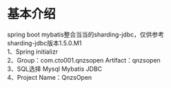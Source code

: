 # 基本介绍
spring boot mybatis整合当当的sharding-jdbc，仅供参考 <br />
sharding-jdbc版本1.5.0.M1 <br />
1、Spring initializr <br />
2、Group：com.cto001.qnzsopen   Artifact：qnzsopen <br />
3、SQL选择 Mysql Mybatis JDBC <br />
4、Project Name：QnzsOpen